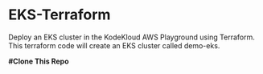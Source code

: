 # EKS-Terraform
Deploy an EKS cluster in the KodeKloud AWS Playground using Terraform.
This terraform code will create an EKS cluster called demo-eks.

**#Clone This Repo**
